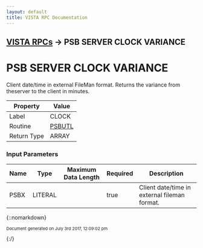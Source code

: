 ```yaml
---
layout: default
title: VISTA RPC Documentation
---
```


## [VISTA RPCs](TableOfContents) &#8594; PSB SERVER CLOCK VARIANCE
# PSB SERVER CLOCK VARIANCE

Client date/time in external FileMan format. Returns the variance from theserver to the client in minutes.

Property | Value
--- | ---
Label | CLOCK
Routine | [PSBUTL](http://code.osehra.org/dox/Routine_PSBUTL_source.html)
Return Type | ARRAY


### Input Parameters

Name | Type | Maximum Data Length | Required | Description
--- | --- | --- | --- | ---
PSBX | LITERAL |  | true | Client date/time in external fileman format.



{::nomarkdown} <br/><p style="font-size: 11px">Document generated on July 3rd 2017, 12:09:02 pm</p>{:/}